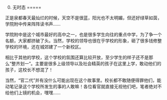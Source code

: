 0. 无时态
=====

正是泉都春天最灿烂的时候，天空不是很蓝，阳光也不太明媚，但还好绿草如茵，学院附中传来阵阵读书声……

学院附中是这个城市最好的高中之一，也是很多学生向往的重点中学，为了争一个名额，大家都挤破了头。当然，学校的领导也很在乎学校的形象，砸了很多钱修整学校的环境，还在城郊建了一个新校区。

相比于其他的学校，这个学校的氛围还算比较开放，至少学生的样子还不是那么“整齐划一”。主要是很多上级领导以及社会精英的孩子在这里上学，敢动他们的孩子，这校长不想混了！

当然，“官二代”并有没什么可能出现在这个故事里。校长都不敢随便得罪他们，能动笔记录这个学校所发生的事的人敢嘛！各位看官就直接无视他们吧，笔者绝对不给他们上镜的机会，嘿嘿……
